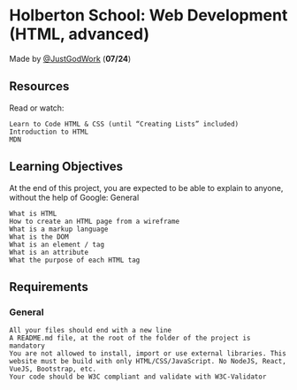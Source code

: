 # Holberton School: Web Development (HTML, advanced)

Made by [@JustGodWork](https://github.com/JustGodWork) (**07/24**)

## Resources

Read or watch:

    Learn to Code HTML & CSS (until “Creating Lists” included)
    Introduction to HTML
    MDN

## Learning Objectives

At the end of this project, you are expected to be able to explain to anyone, without the help of Google:
General

    What is HTML
    How to create an HTML page from a wireframe
    What is a markup language
    What is the DOM
    What is an element / tag
    What is an attribute
    What the purpose of each HTML tag

## Requirements
###  General

    All your files should end with a new line
    A README.md file, at the root of the folder of the project is mandatory
    You are not allowed to install, import or use external libraries. This website must be build with only HTML/CSS/JavaScript. No NodeJS, React, VueJS, Bootstrap, etc.
    Your code should be W3C compliant and validate with W3C-Validator
